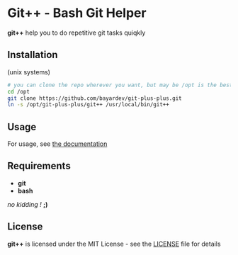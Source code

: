 # Git++ - Bash Git Helper

**git++** help you to do repetitive git tasks quiqkly

## Installation

(unix systems)
```bash
# you can clone the repo wherever you want, but may be /opt is the best place ?
cd /opt
git clone https://github.com/bayardev/git-plus-plus.git
ln -s /opt/git-plus-plus/git++ /usr/local/bin/git++
```

## Usage

For usage, see [the documentation](doc/01-usage.md)

## Requirements

- **git**
- **bash**

*no kidding !* **;)**

## License

**git++** is licensed under the MIT License - see the [LICENSE](LICENSE) file for details

